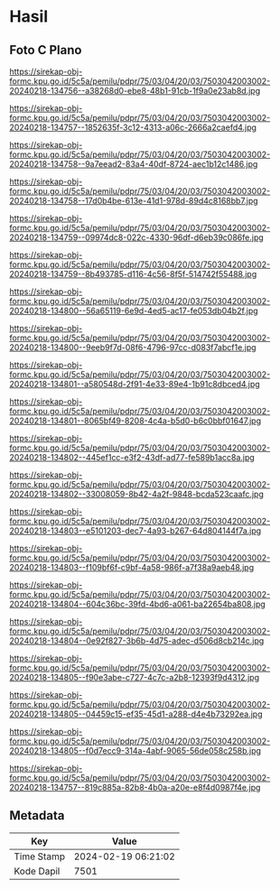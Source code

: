 # Hasil

## Foto C Plano

https://sirekap-obj-formc.kpu.go.id/5c5a/pemilu/pdpr/75/03/04/20/03/7503042003002-20240218-134756--a38268d0-ebe8-48b1-91cb-1f9a0e23ab8d.jpg

https://sirekap-obj-formc.kpu.go.id/5c5a/pemilu/pdpr/75/03/04/20/03/7503042003002-20240218-134757--1852635f-3c12-4313-a06c-2666a2caefd4.jpg

https://sirekap-obj-formc.kpu.go.id/5c5a/pemilu/pdpr/75/03/04/20/03/7503042003002-20240218-134758--9a7eead2-83a4-40df-8724-aec1b12c1486.jpg

https://sirekap-obj-formc.kpu.go.id/5c5a/pemilu/pdpr/75/03/04/20/03/7503042003002-20240218-134758--17d0b4be-613e-41d1-978d-89d4c8168bb7.jpg

https://sirekap-obj-formc.kpu.go.id/5c5a/pemilu/pdpr/75/03/04/20/03/7503042003002-20240218-134759--09974dc8-022c-4330-96df-d6eb39c086fe.jpg

https://sirekap-obj-formc.kpu.go.id/5c5a/pemilu/pdpr/75/03/04/20/03/7503042003002-20240218-134759--8b493785-d116-4c56-8f5f-514742f55488.jpg

https://sirekap-obj-formc.kpu.go.id/5c5a/pemilu/pdpr/75/03/04/20/03/7503042003002-20240218-134800--56a65119-6e9d-4ed5-ac17-fe053db04b2f.jpg

https://sirekap-obj-formc.kpu.go.id/5c5a/pemilu/pdpr/75/03/04/20/03/7503042003002-20240218-134800--9eeb9f7d-08f6-4796-97cc-d083f7abcf1e.jpg

https://sirekap-obj-formc.kpu.go.id/5c5a/pemilu/pdpr/75/03/04/20/03/7503042003002-20240218-134801--a580548d-2f91-4e33-89e4-1b91c8dbced4.jpg

https://sirekap-obj-formc.kpu.go.id/5c5a/pemilu/pdpr/75/03/04/20/03/7503042003002-20240218-134801--8065bf49-8208-4c4a-b5d0-b6c0bbf01647.jpg

https://sirekap-obj-formc.kpu.go.id/5c5a/pemilu/pdpr/75/03/04/20/03/7503042003002-20240218-134802--445ef1cc-e3f2-43df-ad77-fe589b1acc8a.jpg

https://sirekap-obj-formc.kpu.go.id/5c5a/pemilu/pdpr/75/03/04/20/03/7503042003002-20240218-134802--33008059-8b42-4a2f-9848-bcda523caafc.jpg

https://sirekap-obj-formc.kpu.go.id/5c5a/pemilu/pdpr/75/03/04/20/03/7503042003002-20240218-134803--e5101203-dec7-4a93-b267-64d804144f7a.jpg

https://sirekap-obj-formc.kpu.go.id/5c5a/pemilu/pdpr/75/03/04/20/03/7503042003002-20240218-134803--f109bf6f-c9bf-4a58-986f-a7f38a9aeb48.jpg

https://sirekap-obj-formc.kpu.go.id/5c5a/pemilu/pdpr/75/03/04/20/03/7503042003002-20240218-134804--604c36bc-39fd-4bd6-a061-ba22654ba808.jpg

https://sirekap-obj-formc.kpu.go.id/5c5a/pemilu/pdpr/75/03/04/20/03/7503042003002-20240218-134804--0e92f827-3b6b-4d75-adec-d506d8cb214c.jpg

https://sirekap-obj-formc.kpu.go.id/5c5a/pemilu/pdpr/75/03/04/20/03/7503042003002-20240218-134805--f90e3abe-c727-4c7c-a2b8-12393f9d4312.jpg

https://sirekap-obj-formc.kpu.go.id/5c5a/pemilu/pdpr/75/03/04/20/03/7503042003002-20240218-134805--04459c15-ef35-45d1-a288-d4e4b73292ea.jpg

https://sirekap-obj-formc.kpu.go.id/5c5a/pemilu/pdpr/75/03/04/20/03/7503042003002-20240218-134805--f0d7ecc9-314a-4abf-9065-56de058c258b.jpg

https://sirekap-obj-formc.kpu.go.id/5c5a/pemilu/pdpr/75/03/04/20/03/7503042003002-20240218-134757--819c885a-82b8-4b0a-a20e-e8f4d0987f4e.jpg


## Metadata

| Key        | Value               |
| ---------- | ------------------- |
| Time Stamp | 2024-02-19 06:21:02 |
| Kode Dapil | 7501                |



